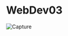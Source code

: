 # WebDev03
![Capture](https://github.com/taimurwaheed/WebDev03/assets/115779657/02811483-0df1-4b29-a6a7-2ec0b9f163d0)
